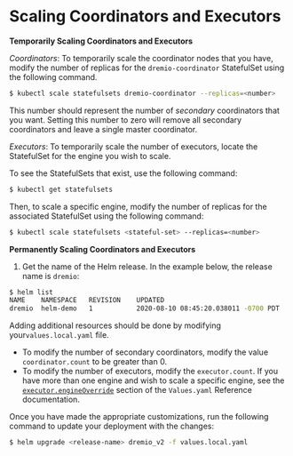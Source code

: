# Scaling Coordinators and Executors

**Temporarily Scaling Coordinators and Executors**

*Coordinators*: To temporarily scale the coordinator nodes that you have, modify the number of replicas for the `dremio-coordinator` StatefulSet using the following command.

```bash
$ kubectl scale statefulsets dremio-coordinator --replicas=<number>
```

This number should represent the number of *secondary* coordinators that you want. Setting this number to zero will remove all secondary coordinators and leave a single master coordinator.

*Executors*: To temporarily scale the number of executors, locate the StatefulSet for the engine you wish to scale.

To see the StatefulSets that exist, use the following command:

```bash
$ kubectl get statefulsets
```

Then, to scale a specific engine, modify the number of replicas for the associated StatefulSet using the following command:

```bash
$ kubectl scale statefulsets <stateful-set> --replicas=<number>
```

**Permanently Scaling Coordinators and Executors**

1. Get the name of the Helm release. In the example below, the release name is `dremio`:

```bash
$ helm list
NAME  	NAMESPACE	REVISION	UPDATED                             	STATUS  	CHART       	APP VERSION
dremio	helm-demo	1       	2020-08-10 08:45:20.038011 -0700 PDT	deployed	dremio-2.0.0	           
```

Adding additional resources should be done by modifying your`values.local.yaml` file.

* To modify the number of secondary coordinators, modify the value `coordinator.count` to be greater than 0.
* To modify the number of executors, modify the `executor.count`. If you have more than one engine and wish to scale a specific engine, see the [`executor.engineOverride`](../Values-Reference.md#executorengineoverride) section of the `Values.yaml` Reference documentation.

Once you have made the appropriate customizations, run the following command to update your deployment with the changes:

```bash
$ helm upgrade <release-name> dremio_v2 -f values.local.yaml
```

